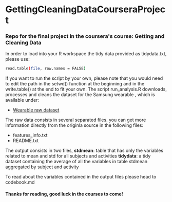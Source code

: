 # GettingCleaningDataCourseraProject
### Repo for the final project in the coursera's course: Getting and Cleaning Data

In order to load  into your R workspace the tidy data provided as tidydata.txt, please use:
```sh
read.table(file, row.names = FALSE)
```
If you want to run the script by your own, please note that you would need to edit the path in the setwd() function at the beginning and in the write.table() at the end to fit your own.
The script run_analysis.R downloads, processes and cleans the dataset for the Samsung wearable , which is available under: 
* [Wearable raw dataset]

The raw data consists in several separated files. you can get more information directly from the originla source in the following files:

-   features_info.txt
-   README.txt

The output consists in two files, 
**stdmean**: table that has only the variables related to mean and std for all subjects and activities
**tidydata**: a tidy dataset containing the average of all the variables in table stdmean aggregated by subject and activity

To read about the variables contained in the output files please head to codebook.md


#### Thanks for reading, good luck in the courses to come!

[//]: # 
[Wearable raw dataset]: https://d396qusza40orc.cloudfront.net/getdata%2Fprojectfiles%2FUCI%20HAR%20Dataset.zip